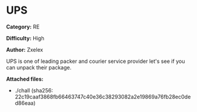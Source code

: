 # UPS

**Category:** RE

**Difficulty:** High

**Author:** Zxelex

UPS is one of leading packer and courier service provider let's see if you can unpack their package.

**Attached files:**

- ./chall (sha256: 22c19caaf3868fb66463747c40e36c38293082a2e19869a76fb28ec0ded86eaa)
